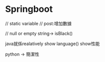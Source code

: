 # Springboot


// static variable
// post:增加數據

// null or empty string-> isBlack()

java就係realatively show language()
show性能

python -> 簡潔性